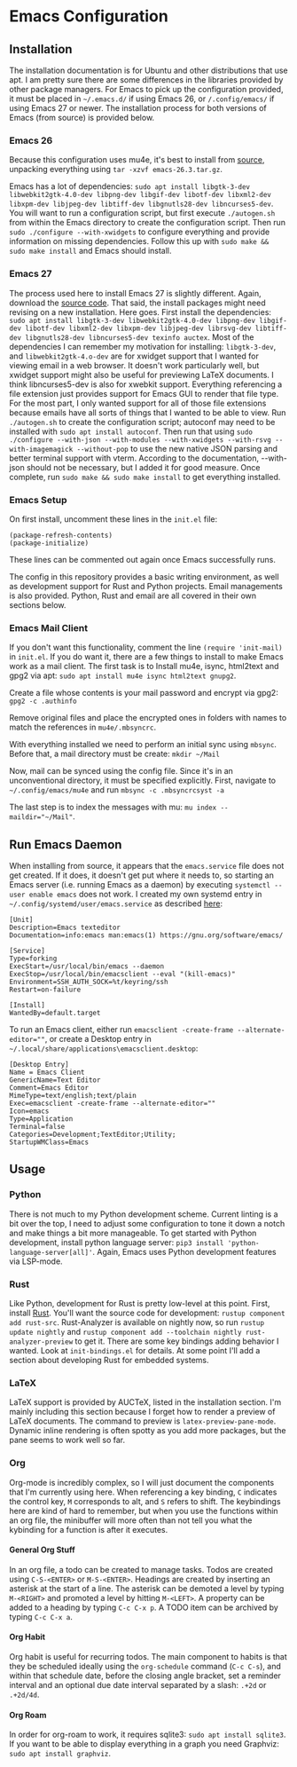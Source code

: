 # Emacs Configuration

## Installation
The installation documentation is for Ubuntu and other distributions that use apt. I am pretty sure there are some differences in the libraries provided by other package managers. For Emacs to pick up the configuration provided, it must be placed in ```~/.emacs.d/``` if using Emacs 26, or ```/.config/emacs/``` if using Emacs 27 or newer. The installation process for both versions of Emacs (from source) is provided below.

### Emacs 26
Because this configuration uses mu4e, it's best to install from [source](http://ftp.gnu.org/gnu/emacs/), unpacking everything using ```tar -xzvf emacs-26.3.tar.gz```. 

Emacs has a lot of dependencies: ```sudo apt install libgtk-3-dev libwebkit2gtk-4.0-dev libpng-dev libgif-dev libotf-dev libxml2-dev libxpm-dev libjpeg-dev libtiff-dev libgnutls28-dev libncurses5-dev```. You will want to run a configuration script, but first execute ```./autogen.sh``` from within the Emacs directory to create the configuration script. Then run ```sudo ./configure --with-xwidgets``` to configure everything and provide information on missing dependencies. Follow this up with ```sudo make && sudo make install``` and Emacs should install.

### Emacs 27
The process used here to install Emacs 27 is slightly different. Again, download the [source code](http://git.savannah.gnu.org/cgit/emacs.git). That said, the install packages might need revising on a new installation. Here goes. First install the dependencies: ```sudo apt install libgtk-3-dev libwebkit2gtk-4.0-dev libpng-dev libgif-dev libotf-dev libxml2-dev libxpm-dev libjpeg-dev librsvg-dev libtiff-dev libgnutls28-dev libncurses5-dev texinfo auctex```. Most of the dependencies I can remember my motivation for installing: ```libgtk-3-dev```, and ```libwebkit2gtk-4.o-dev``` are for xwidget support that I wanted for viewing email in a web browser. It doesn't work particularly well, but xwidget support might also be useful for previewing LaTeX documents. I think libncurses5-dev is also for xwebkit support. Everything referencing a file extension just provides support for Emacs GUI to render that file type. For the most part, I only wanted support for all of those file extensions because emails have all sorts of things that I wanted to be able to view. Run ```./autogen.sh``` to create the configuration script; autoconf may need to be installed with ```sudo apt install autoconf```. Then run that using ```sudo ./configure --with-json --with-modules --with-xwidgets --with-rsvg --with-imagemagick --without-pop``` to use the new native JSON parsing and better terminal support with vterm. According to the documentation, --with-json should not be necessary, but I added it for good measure. Once complete, run ```sudo make && sudo make install``` to get everything installed.

### Emacs Setup
On first install, uncomment these lines in the ```init.el``` file:
```
(package-refresh-contents)
(package-initialize)
```
These lines can be commented out again once Emacs successfully runs.

The config in this repository provides a basic writing environment, as well as development support for Rust and Python projects. Email managements is also provided. Python, Rust and email are all covered in their own sections below.

### Emacs Mail Client
If you don't want this functionality, comment the line ```(require 'init-mail)``` in ```init.el```. If you do want it, there are a few things to install to make Emacs work as a mail client. The first task is to Install mu4e, isync, html2text and gpg2 via apt: ```sudo apt install mu4e isync html2text gnupg2```.

Create a file whose contents is your mail password and encrypt via gpg2: ```gpg2 -c .authinfo``` 

Remove original files and place the encrypted ones in folders with names to match the references in ```mu4e/.mbsyncrc```.

With everything installed we need to perform an initial sync using ```mbsync```. Before that, a mail directory must be create: ```mkdir ~/Mail``` 

Now, mail can be synced using the config file. Since it's in an unconventional directory, it must be specified explicitly. First, navigate to ```~/.config/emacs/mu4e``` and run ```mbsync -c .mbsyncrcsyst -a``` 

The last step is to index the messages with mu: ```mu index --maildir="~/Mail"```.

## Run Emacs Daemon
When installing from source, it appears that the ```emacs.service``` file does not get created. If it does, it doesn't get put where it needs to, so starting an Emacs server (i.e. running Emacs as a daemon) by executing ```systemctl --user enable emacs``` does not work. I created my own systemd entry in ```~/.config/systemd/user/emacs.service``` as described [here](https://www.emacswiki.org/emacs/EmacsAsDaemon):
```
[Unit]
Description=Emacs texteditor
Documentation=info:emacs man:emacs(1) https://gnu.org/software/emacs/

[Service]
Type=forking
ExecStart=/usr/local/bin/emacs --daemon
ExecStop=/usr/local/bin/emacsclient --eval "(kill-emacs)"
Environment=SSH_AUTH_SOCK=%t/keyring/ssh
Restart=on-failure

[Install]
WantedBy=default.target
```

To run an Emacs client, either run ```emacsclient -create-frame --alternate-editor=""```, or create a Desktop entry in ```~/.local/share/applications\emacsclient.desktop```:

```
[Desktop Entry]
Name = Emacs Client
GenericName=Text Editor
Comment=Emacs Editor
MimeType=text/english;text/plain
Exec=emacsclient -create-frame --alternate-editor=""
Icon=emacs
Type=Application
Terminal=false
Categories=Development;TextEditor;Utility;
StartupWMClass=Emacs
```

## Usage

### Python
There is not much to my Python development scheme. Current linting is a bit over the top, I need to adjust some configuration to tone it down a notch and make things a bit more manageable. To get started with Python development, install python language server: ```pip3 install 'python-language-server[all]'```. Again, Emacs uses Python development features via LSP-mode.

### Rust
Like Python, development for Rust is pretty low-level at this point. First, install [Rust](https://www.rust-lang.org/tools/install). You'll want the source code for development: ```rustup component add rust-src```. Rust-Analyzer is available on nightly now, so run ```rustup update nightly``` and ```rustup component add --toolchain nightly rust-analyzer-preview``` to get it. There are some key bindings adding behavior I wanted. Look at ```init-bindings.el``` for details. At some point I'll add a section about developing Rust for embedded systems.

### LaTeX
LaTeX support is provided by AUCTeX, listed in the installation section. I'm mainly including this section because I forget how to render a preview of LaTeX documents. The command to preview is ```latex-preview-pane-mode```. Dynamic inline rendering is often spotty as you add more packages, but the pane seems to work well so far.

### Org
Org-mode is incredibly complex, so I will just document the components that I'm currently using here. When referencing a key binding, ```C``` indicates the control key, ```M``` corresponds to alt, and ```S``` refers to shift. The keybindings here are kind of hard to remember, but when you use the functions within an org file, the minibuffer will more often than not tell you what the kybinding for a function is after it executes.

#### General Org Stuff
In an org file, a todo can be created to manage tasks. Todos are created using ```C-S-<ENTER>``` or ```M-S-<ENTER>```.
Headings are created by inserting an asterisk at the start of a line. The asterisk can be demoted a level by typing ```M-<RIGHT>``` and promoted a level by hitting ```M-<LEFT>```. A property can be added to a heading by typing ```C-c C-x p```. A TODO item can be archived by typing ```C-c C-x a```.

#### Org Habit
Org habit is useful for recurring todos. The main component to habits is that they be scheduled ideally using the ```org-schedule``` command (```C-c C-s```), and within that schedule date, before the closing angle bracket, set a reminder interval and an optional due date interval separated by a slash: ```.+2d``` or ```.+2d/4d```.

#### Org Roam
In order for org-roam to work, it requires sqlite3: ```sudo apt install sqlite3```. If you want to be able to display everything in a graph you need Graphviz: ```sudo apt install graphviz```.
